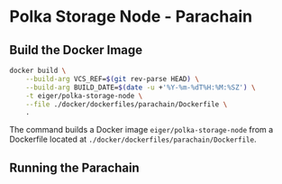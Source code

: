 # Polka Storage Node - Parachain

## Build the Docker Image

```bash
docker build \
    --build-arg VCS_REF=$(git rev-parse HEAD) \
    --build-arg BUILD_DATE=$(date -u +'%Y-%m-%dT%H:%M:%SZ') \
    -t eiger/polka-storage-node \
    --file ./docker/dockerfiles/parachain/Dockerfile \
    .
```

The command builds a Docker image `eiger/polka-storage-node` from a Dockerfile located at `./docker/dockerfiles/parachain/Dockerfile`.

## Running the Parachain